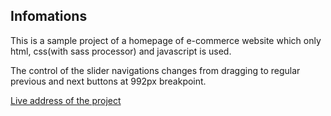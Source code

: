## Infomations

This is a sample project of a homepage of e-commerce website which only html, css(with sass processor) and javascript is used.

The control of the slider navigations changes from dragging to regular previous and next buttons at 992px breakpoint.

[Live address of the project](https://best-ecommerce-homapage.netlify.app/)
